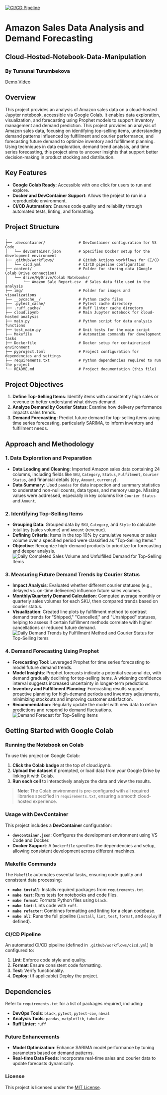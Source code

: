 [![CI/CD Pipeline](https://github.com/tursunait/Cloud-Hosted-Notebook-Data-Manipulation-Tursunai/actions/workflows/cicd.yml/badge.svg)](https://github.com/tursunait/Cloud-Hosted-Notebook-Data-Manipulation-Tursunai/actions/workflows/cicd.yml)

# Amazon Sales Data Analysis and Demand Forecasting
## Cloud-Hosted-Notebook-Data-Manipulation
### By Tursunai Turumbekova 

[Demo Video](https://youtu.be/n0ekO6AFqhk)
## Overview
This project provides an analysis of Amazon sales data on a cloud-hosted Jupyter notebook, accessible via Google Colab. It enables data exploration, visualization, and forecasting using Prophet models to support inventory management and demand prediction.
This project provides an analysis of Amazon sales data, focusing on identifying top-selling items, understanding demand patterns influenced by fulfillment and courier performance, and forecasting future demand to optimize inventory and fulfillment planning. Using techniques in data exploration, demand trend analysis, and time series forecasting, this project aims to uncover insights that support better decision-making in product stocking and distribution.

## Key Features

- **Google Colab Ready**: Accessible with one click for users to run and explore.
- **Docker and DevContainer Support**: Allows the project to run in a reproducible environment.
- **CI/CD Automation**: Ensures code quality and reliability through automated tests, linting, and formatting.

## Project Structure

```plaintext
.
├── .devcontainer/               # DevContainer configuration for VS Code
│   └── devcontainer.json        # Specifies Docker setup for the development environment
├── .github/workflows/           # GitHub Actions workflows for CI/CD
│   └── cicd.yml                 # CI/CD pipeline configuration
├── content/                     # Folder for storing data (Google Colab Drive connection)
│   └── drive/MyDrive/Colab Notebooks/
│       └── Amazon Sale Report.csv  # Sales data file used in the analysis
├── img/                         # Folder for images and visualizations
├── __pycache__/                 # Python cache files
├── .pytest_cache/               # Pytest cache directory
├── .ruff_cache/                 # Ruff linter cache directory
├── cloud.ipynb                  # Main Jupyter notebook for cloud-hosted analysis
├── main.py                      # Python script for data analysis functions
├── test_main.py                 # Unit tests for the main script
├── Makefile                     # Automation commands for development tasks
├── Dockerfile                   # Docker setup for containerized environment
├── pyproject.toml               # Project configuration for dependencies and settings
├── requirements.txt             # Python dependencies required to run the project
└── README.md                    # Project documentation (this file)
```

## Project Objectives
1. **Define Top-Selling Items**: Identify items with consistently high sales or revenue to better understand what drives demand.
2. **Analyze Demand by Courier Status**: Examine how delivery performance impacts sales trends.
3. **Demand Forecasting**: Predict future demand for top-selling items using time series forecasting, particularly SARIMA, to inform inventory and fulfillment needs.

## Approach and Methodology

### **1. Data Exploration and Preparation**
   - **Data Loading and Cleaning**: Imported Amazon sales data containing 24 columns, including fields like `SKU`, `Category`, `Status`, `Fulfilment`, `Courier Status`, and financial details (`Qty`, `Amount`, `currency`).
   - **Data Summary**: Used `pandas` for data inspection and summary statistics to understand non-null counts, data types, and memory usage. Missing values were addressed, especially in key columns like `Courier Status` and `Amount`.

### **2. Identifying Top-Selling Items**
   - **Grouping Data**: Grouped data by `SKU`, `Category`, and `Style` to calculate total `Qty` (sales volume) and `Amount` (revenue).
   - **Defining Criteria**: Items in the top 10% by cumulative revenue or sales volume over a specified period were classified as "Top-Selling Items."
   - **Objective**: Recognize high-demand products to prioritize for forecasting and deeper analysis.
![Daily Completed Sales Volume and Unfulfilled Demand for Top-Selling Items](img/unfullfilled_demand.png)

### **3. Measuring Future Demand Trends by Courier Status**
   - **Impact Analysis**: Evaluated whether different courier statuses (e.g., delayed vs. on-time deliveries) influence future sales volumes.
   - **Monthly/Quarterly Demand Calculation**: Computed average monthly or quarterly sales volumes for each SKU, then compared trends based on courier status.
   - **Visualization**: Created line plots by fulfillment method to contrast demand trends for "Shipped," "Cancelled," and "Unshipped" statuses, helping to assess if certain fulfillment methods correlate with higher cancellations or reduced future demand.
![Daily Demand Trends by Fulfillment Method and Courier Status for Top-Selling Items](img/unfulfillment_by_method.png)

### **4. Demand Forecasting Using Prophet**
   - **Forecasting Tool**: Leveraged Prophet for time series forecasting to model future demand trends.
   - **Model Insights**: Prophet forecasts indicate a potential seasonal dip, with demand gradually declining for top-selling items. A widening confidence interval suggests increased uncertainty in longer-term predictions.
   - **Inventory and Fulfillment Planning**: Forecasting results support proactive planning for high-demand periods and inventory adjustments, minimizing stockouts and improving customer satisfaction.
   - **Recommendation**: Regularly update the model with new data to refine predictions and respond to demand fluctuations.
![Demand Forecast for Top-Selling Items](img/forecast.png)

## Getting Started with Google Colab

### Running the Notebook on Colab

To use this project on Google Colab:

1. **Click the Colab badge** at the top of cloud.ipynb.
2. **Upload the dataset** if prompted, or load data from your Google Drive by linking it with Colab.
3. **Run each cell** to interactively analyze the data and view the results.

> **Note**: The Colab environment is pre-configured with all required libraries specified in `requirements.txt`, ensuring a smooth cloud-hosted experience.

### Usage with DevContainer

This project includes a **DevContainer** configuration:

- **`devcontainer.json`**: Configures the development environment using VS Code and Docker.
- **Docker Support**: A `Dockerfile` specifies the dependencies and setup, allowing consistent development across different machines.

### Makefile Commands

The `Makefile` automates essential tasks, ensuring code quality and consistent data processing:

- **`make install`**: Installs required packages from `requirements.txt`.
- **`make test`**: Runs tests for notebooks and code files.
- **`make format`**: Formats Python files using `black`.
- **`make lint`**: Lints code with `ruff`.
- **`make refactor`**: Combines formatting and linting for a clean codebase.
- **`make all`**: Runs the full pipeline (`install`, `lint`, `test`, `format`, and `deploy` if defined).

### CI/CD Pipeline

An automated CI/CD pipeline (defined in `.github/workflows/cicd.yml`) is configured to:

1. **Lint**: Enforce code style and quality.
2. **Format**: Ensure consistent code formatting.
3. **Test**: Verify functionality.
4. **Deploy**: (If applicable) Deploy the project.
## Dependencies
Refer to `requirements.txt` for a list of packages required, including:
- **DevOps Tools**: `black`, `pytest`, `pytest-cov`, `nbval`
- **Analysis Tools**: `pandas`, `matplotlib`, `tabulate`
- **Ruff Linter**: `ruff`

### Future Enhancements
- **Model Optimization**: Enhance SARIMA model performance by tuning parameters based on demand patterns.
- **Real-time Data Feeds**: Incorporate real-time sales and courier data to update forecasts dynamically.

### License
This project is licensed under the [MIT License](LICENSE).
